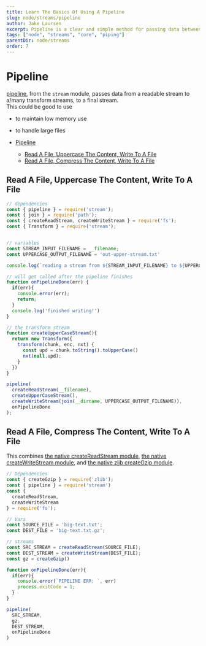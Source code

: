 ```yaml
---
title: Learn The Basics Of Using A Pipeline
slug: node/streams/pipeline
author: Jake Laursen
excerpt: Pipeline is a clear and simple method for passing data between streams
tags: ["node", "streams", "core", "piping"]
parentDir: node/streams
order: 7
---
```



# Pipeline
[pipeline](https://nodejs.org/dist/latest-v18.x/docs/api/stream.html#streampipelinestreams-callback), from the `stream` module, passes data from a readable stream to a/many transform streams, to a final stream.  
This could be good to use 
- to maintain low memory use
- to handle large files

- [Pipeline](#pipeline)
  - [Read A File, Uppercase The Content, Write To A File](#read-a-file-uppercase-the-content-write-to-a-file)
  - [Read A File, Compress The Content, Write To A File](#read-a-file-compress-the-content-write-to-a-file)


## Read A File, Uppercase The Content, Write To A File
```js
// dependencies
const { pipeline } = require('stream');
const { join } = require('path');
const { createReadStream, createWriteStream } = require('fs');
const { Transform } = require('stream');


// variables
const STREAM_INPUT_FILENAME = __filename;
const UPPERCASE_OUTPUT_FILENAME = 'out-upper-stream.txt'

console.log(`reading a stream from ${STREAM_INPUT_FILENAME} to ${UPPERCASE_OUTPUT_FILENAME}`);

// will get called after the pipeline finishes
function onPipelineDone(err) {
  if(err){
    console.error(err);
    return;
  }
  console.log('finished writing!')
}

// the transform stream
function createUpperCaseStream(){
  return new Transform({
    transform(chunk, enc, nxt) {
      const upd = chunk.toString().toUpperCase()
      nxt(null,upd);
    }
  })
}

pipeline(
  createReadStream(__filename),
  createUpperCaseStream(),
  createWriteStream(join(__dirname, UPPERCASE_OUTPUT_FILENAME)),
  onPipelineDone
);
```

## Read A File, Compress The Content, Write To A File
This combines [the native createReadStream module](node/streams/readable), [the native createWriteStream module](node/streams/writable), and [the native zlib createGzip module](https://nodejs.org/dist/latest-v18.x/docs/api/zlib.html#zlib).  
```js
// Dependencies
const { createGzip } = require('zlib');
const { pipeline } = require('stream')
const {
  createReadStream,
  createWriteStream
} = require('fs');

// Vars
const SOURCE_FILE = 'big-text.txt';
const DEST_FILE = 'big-text.txt.gz';

// streams
const SRC_STREAM = createReadStream(SOURCE_FILE);
const DEST_STREAM = createWriteStream(DEST_FILE);
const gz = createGzip()

function onPipelineDone(err){
  if(err){
    console.error(`PIPELINE ERR: `, err)
    process.exitCode = 1;
  }
}

pipeline(
  SRC_STREAM,
  gz,
  DEST_STREAM,
  onPipelineDone
)
```